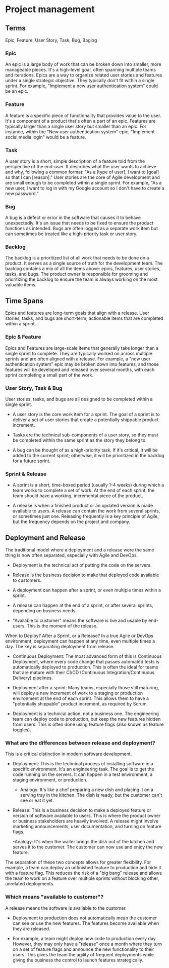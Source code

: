 # Project management

## Terms

Epic, Feature, User Story, Task, Bug, Baglog

### Epic

An epic is a large body of work that can be broken down into smaller, more manageable pieces. It's a high-level goal, often spanning multiple teams and iterations. Epics are a way to organize related user stories and features under a single strategic objective. They typically don't fit within a single sprint. For example, "Implement a new user authentication system" could be an epic.

### Feature

A feature is a specific piece of functionality that provides value to the user. It's a component of a product that's often a part of an epic. Features are typically larger than a single user story but smaller than an epic. For instance, within the "New user authentication system" epic, "Implement social media login" would be a feature.


### Task

A user story is a short, simple description of a feature told from the perspective of the end-user. It describes what the user wants to achieve and why, following a common format: "As a [type of user], I want to [goal] so that I can [reason]." User stories are the core of Agile development and are small enough to be completed within a single sprint. For example, "As a new user, I want to log in with my Google account so I don't have to create a new password."

### Bug

A bug is a defect or error in the software that causes it to behave unexpectedly. It's an issue that needs to be fixed to ensure the product functions as intended. Bugs are often logged as a separate work item but can sometimes be treated like a high-priority task or user story.


### Backlog

The backlog is a prioritized list of all work that needs to be done on a product. It serves as a single source of truth for the development team. The backlog contains a mix of all the items above: epics, features, user stories, tasks, and bugs. The product owner is responsible for grooming and prioritizing the backlog to ensure the team is always working on the most valuable items.

## Time Spans

Epics and features are long-term goals that align with a release. User stories, tasks, and bugs are short-term, actionable items that are completed within a sprint.

### Epic & Feature

Epics and Features are large-scale items that generally take longer than a single sprint to complete. They are typically worked on across multiple sprints and are often aligned with a release. For example, a "new user authentication system" epic may be broken down into features, and those features will be developed and released over several months, with each sprint completing a small part of the work.

### User Story, Task & Bug

User stories, tasks, and bugs are all designed to be completed within a single sprint.

- A user story is the core work item for a sprint. The goal of a sprint is to deliver a set of user stories that create a potentially shippable product increment.

- Tasks are the technical sub-components of a user story, so they must be completed within the same sprint as the story they belong to.

- A bug can be thought of as a high-priority task. If it's critical, it will be added to the current sprint; otherwise, it will be prioritized in the backlog for a future sprint.

### Sprint & Release

- A sprint is a short, time-boxed period (usually 1-4 weeks) during which a team works to complete a set of work. At the end of each sprint, the team should have a working, incremental piece of the product.

- A release is when a finished product or an updated version is made available to users. A release can contain the work from several sprints, or sometimes just one. Releasing frequently is a key principle of Agile, but the frequency depends on the project and company.

## Deployment and Release

The traditional model where a deployment and a release were the same thing is now often separated, especially with Agile and DevOps.

- Deployment is the technical act of putting the code on the servers.

- Release is the business decision to make that deployed code available to customers.

- A deployment can happen after a sprint, or even multiple times within a sprint.

- A release can happen at the end of a sprint, or after several sprints, depending on business needs.

- "Available to customer" means the software is live and usable by end-users. This is the moment of the release.

When to Deploy? After a Sprint, or a Release?
In a true Agile or DevOps environment, deployment can happen at any time, even multiple times a day. The key is separating deployment from release.

- Continuous Deployment: The most advanced form of this is Continuous Deployment, where every code change that passes automated tests is automatically deployed to production. This is often the ideal for teams that are mature with their CI/CD (Continuous Integration/Continuous Delivery) pipelines.

- Deployment after a sprint: Many teams, especially those still maturing, will deploy a new increment of work to a staging or production environment at the end of each sprint. This allows them to have a "potentially shippable" product increment, as required by Scrum.

- Deployment is a technical action, not a business one. The engineering team can deploy code to production, but keep the new features hidden from users. This is often done using feature flags (also known as feature toggles).

### What are the differences between release and deployment?

This is a critical distinction in modern software development.

- Deployment: This is the technical process of installing software in a specific environment. It's an engineering task. The goal is to get the code running on the servers. It can happen in a test environment, a staging environment, or production.

  - Analogy: It's like a chef preparing a new dish and placing it on a serving tray in the kitchen. The dish is ready, but the customer can't see or eat it yet.

- Release: This is a business decision to make a deployed feature or version of software available to users. This is where the product owner or business stakeholders are heavily involved. A release might involve marketing announcements, user documentation, and turning on feature flags.

  -Analogy: It's when the waiter brings the dish out of the kitchen and serves it to the customer. The customer can now use and enjoy the new feature.

The separation of these two concepts allows for greater flexibility. For example, a team can deploy an unfinished feature to production and hide it with a feature flag. This reduces the risk of a "big bang" release and allows the team to work on a feature over multiple sprints without blocking other, unrelated deployments.

### Which means "available to customer"?

A release means the software is available to the customer.

- Deployment to production does not automatically mean the customer can see or use the new features. The features become available when they are released.

- For example, a team might deploy new code to production every day. However, they may only have a "release" once a month where they turn on a set of feature flags and announce the new functionality to their users. This gives the team the agility of frequent deployments while giving the business the control to launch features strategically.
  
